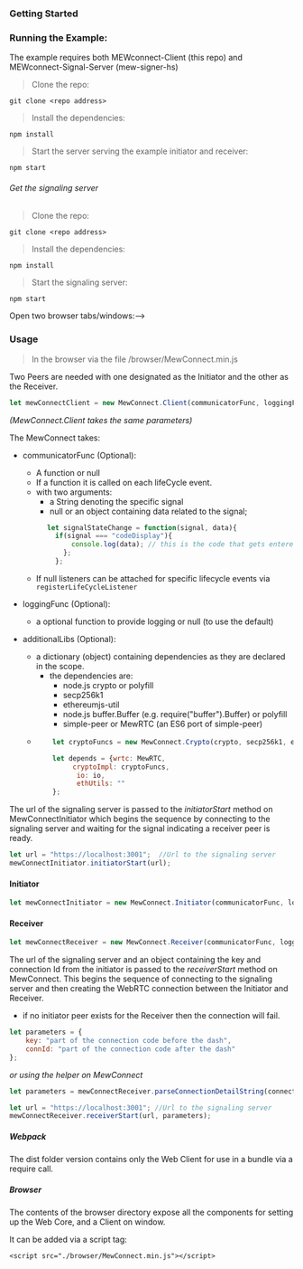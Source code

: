 <!--##### Note This Repository Nees Some Cleaning-->

### Getting Started


### Running the Example:
The example requires both MEWconnect-Client (this repo) and MEWconnect-Signal-Server (mew-signer-hs)
>Clone the repo:

`git clone <repo address>`

>Install the dependencies:

`npm install`

>Start the server serving the example initiator and receiver:

`npm start`

###### Get the signaling server
>Clone the repo:

`git clone <repo address>`

>Install the dependencies:

`npm install`

>Start the signaling server:

`npm start`

<!--### Launching demo-->

<!-->Open two browser tabs/windows:-->

<!--navigate one to https://localhost:3100/initiator-->

<!--navigate the other to https://localhost:3100/receiver-->

<!--_**Note:** You may need to navigate to https://localhost:3200 to accept the self-signed certificate used in the example_-->

### Usage
> In the browser via the file /browser/MewConnect.min.js

Two Peers are needed with one designated as the Initiator and the other as the Receiver.


```javascript
let mewConnectClient = new MewConnect.Client(communicatorFunc, loggingFunc, depends);
```
_(MewConnect.Client takes the same parameters)_

The MewConnect takes:
- communicatorFunc (Optional):
    - A function or null
    - If a function it is called on each lifeCycle event.
    - with two arguments:
      - a String denoting the specific signal
      - null or an object containing data related to the signal;
  ```javascript
        let signalStateChange = function(signal, data){
          if(signal === "codeDisplay"){
              console.log(data); // this is the code that gets entered into the receiver
            };
          };
   ```
    - If null listeners can be attached for specific lifecycle events via ``` registerLifeCycleListener```


- loggingFunc (Optional):
    - a optional function to provide logging or null (to use the default)
- additionalLibs (Optional):
    - a dictionary (object) containing dependencies as they are declared in the scope.
      - the dependencies are:
        - node.js crypto or polyfill
        - secp256k1
        - ethereumjs-util
        - node.js buffer.Buffer  (e.g. require("buffer").Buffer) or polyfill
        - simple-peer or MewRTC (an ES6 port of simple-peer)
    - ```javascript
          let cryptoFuncs = new MewConnect.Crypto(crypto, secp256k1, ethereumjs-util, buffer.Buffer);

          let depends = {wrtc: MewRTC,
               cryptoImpl: cryptoFuncs,
                io: io,
                ethUtils: ""
          };
      ```

The url of the signaling server is passed to the _initiatorStart_ method on MewConnectInitiator which begins the sequence by connecting to the signaling server and waiting for the signal indicating a receiver peer is ready.
```javascript
let url = "https://localhost:3001";  //Url to the signaling server
mewConnectInitiator.initiatorStart(url);
```

#### Initiator

```javascript
let mewConnectInitiator = new MewConnect.Initiator(communicatorFunc, loggingFunc, depends);
```




#### Receiver

```javascript
let mewConnectReceiver = new MewConnect.Receiver(communicatorFunc, loggingFunc, depends);
```

The url of the signaling server and an object containing the key and connection Id from the initiator is passed to the _receiverStart_ method on MewConnect.  This begins the sequence of connecting to the signaling server and then creating the WebRTC connection between the Initiator and Receiver.
- if no initiator peer exists for the Receiver then the connection will fail.

```javascript
let parameters = {
    key: "part of the connection code before the dash",
    connId: "part of the connection code after the dash"
};
```
_or using the helper on MewConnect_

```javascript
let parameters = mewConnectReceiver.parseConnectionDetailString(connectionCode);
```

```javascript
let url = "https://localhost:3001"; //Url to the signaling server
mewConnectReceiver.receiverStart(url, parameters);
```


##### Webpack

The dist folder version contains only the Web Client for use in a bundle via a require call.

##### Browser
The contents of the browser directory expose all the components for setting up the Web Core, and a Client on window.

It can be added via a script tag:
```
<script src="./browser/MewConnect.min.js"></script>
```


<!-- ##### API -->





